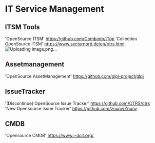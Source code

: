 # IT Service Management
## ITSM Tools
'OpenSource ITSM' https://github.com/Combodo/iTop
'Collection OpenSource ITSM' https://www.sectornord.de/en/otrs.html
![Uploading image.png…]()
## Assetmanagement
'OpenSource AssetManagement' https://github.com/glpi-project/glpi
## IssueTracker
'(Discontinue) OpenSource Issue Tracker' https://github.com/OTRS/otrs
'New Opensource Issue Tracker' https://github.com/znuny/Znuny
## CMDB
'Opensource CMDB' https://www.i-doit.org/
